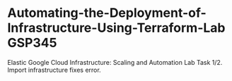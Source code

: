 # Automating-the-Deployment-of-Infrastructure-Using-Terraform-Lab GSP345
Elastic Google Cloud Infrastructure: Scaling and Automation Lab
Task 1/2. Import infrastructure fixes error.
